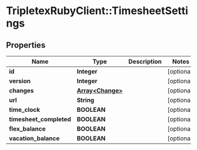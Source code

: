 # TripletexRubyClient::TimesheetSettings

## Properties
Name | Type | Description | Notes
------------ | ------------- | ------------- | -------------
**id** | **Integer** |  | [optional] 
**version** | **Integer** |  | [optional] 
**changes** | [**Array&lt;Change&gt;**](Change.md) |  | [optional] 
**url** | **String** |  | [optional] 
**time_clock** | **BOOLEAN** |  | [optional] 
**timesheet_completed** | **BOOLEAN** |  | [optional] 
**flex_balance** | **BOOLEAN** |  | [optional] 
**vacation_balance** | **BOOLEAN** |  | [optional] 


